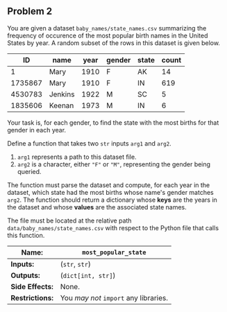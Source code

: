 ## Problem 2

You are given a dataset `baby_names/state_names.csv` summarizing the frequency of occurence of the most popular birth names in the United States by year.
A random subset of the rows in this dataset is given below.

| **ID**         | **name** | **year** | **gender** | **state** | **count** |
| -------------- | -------- | -------- | ---------- | --------- | --------- |
| 1              | Mary     | 1910     | F          | AK        | 14        |
| 1735867        | Mary     | 1910     | F          | IN        | 619       |
| 4530783        | Jenkins  | 1922     | M          | SC        | 5         |
| 1835606        | Keenan   | 1973     | M          | IN        | 6         |

Your task is, for each gender, to find the state with the most births for that gender in each year.

Define a function that takes two `str` inputs `arg1` and `arg2`.

1. `arg1` represents a path to this dataset file.
2. `arg2` is a character, either `"F"` or `"M"`, representing the gender being queried.

The function must parse the dataset and compute, for each year in the dataset, which state had the most births whose name's gender matches `arg2`.
The function should return a dictionary whose **keys** are the years in the dataset and whose **values** are the associated state names.

The file must be located at the relative path `data/baby_names/state_names.csv` with respect to the Python file that calls this function.

| **Name:**         | `most_popular_state`                  |
| ----------------- | ------------------------------------- |
| **Inputs:**       | (`str`, `str`)                        |
| **Outputs:**      | (`dict[int, str]`)                    |
| **Side Effects:** | None.                                 |
| **Restrictions:** | You *may not* `import` any libraries. |

